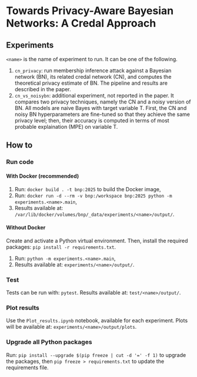 # Towards Privacy-Aware Bayesian Networks: A Credal Approach

## Experiments

`<name>` is the name of experiment to run. It can be one of the following.

1. `cn_privacy`: run membership inference attack against a Bayesian network (BN), its related credal network (CN), and computes the theoretical privacy estimate of BN. The pipeline and results are described in the paper.
2. `cn_vs_noisybn`: additional experiment, not reported in the paper. It compares two privacy techniques, namely the CN and a noisy version of BN. All models are naive Bayes with target variable T. First, the CN and noisy BN hyperparameters are fine-tuned so that they achieve the same privacy level; then, their accuracy is computed in terms of most probable explaination (MPE) on variable T.

## How to 

### Run code

#### With Docker (recommended)
1. Run: `docker build . -t bnp:2025` to build the Docker image,
2. Run: `docker run -d --rm -v bnp:/workspace bnp:2025 python -m experiments.<name>.main`,
3. Results available at: `/var/lib/docker/volumes/bnp/_data/experiments/<name>/output/`.

#### Without Docker
Create and activate a Python virtual environment. Then, install the required packages: `pip install -r requirements.txt`. 

1. Run: `python -m experiments.<name>.main`,
2. Results available at: `experiments/<name>/output/`.

### Test
Tests can be run with: `pytest`. Results available at: `test/<name>/output/`.

### Plot results
Use the `Plot_results.ipynb` notebook, available for each experiment. Plots will be available at: `experiments/<name>/output/plots`.

### Upgrade all Python packages
Run: `pip install --upgrade $(pip freeze | cut -d '=' -f 1)` to upgrade the packages, then `pip freeze > requirements.txt` to update the requirements file.
